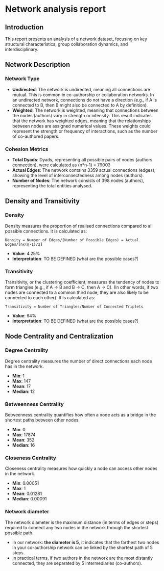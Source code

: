 # Network analysis report

## Introduction
This report presents an analysis of a network dataset, focusing on key structural characteristics, group collaboration dynamics, and interdisciplinary.

## Network Description
### Network Type
- **Undirected**: The network is undirected, meaning all connections are mutual. This is common in co-authorship or collaboration networks. In an undirected network, connections do not have a direction (e.g., if A is connected to B, then B might also be connected to A by definition).
- **Weighted**: The network is weighted, meaning that connections between the nodes (authors) vary in strength or intensity. This result indicates that the network has weighted edges, meaning that the relationships between nodes are assigned numerical values. These weights could represent the strength or frequency of interactions, such as the number of co-authored papers.

### Cohesion Metrics
 - **Total Dyads**: Dyads, representing all possible pairs of nodes (authors connection), were calculated as (n*n-1) = 79003
 - **Actual Edges**: The network contains 3359 actual connections (edges), showing the level of interconnectedness among nodes (authors).
 - **Number of Nodes**: The network consists of 398 nodes (authors), representing the total entities analysed.

## Density and Transitivity
### Density
Density measures the proportion of realised connections compared to all possible connections. It is calculated as:

`Density = Number of Edges/(Number of Possible Edges) = Actual Edges/[nx(n-1)/2]`
- **Value**: 4.25%
- **Interpretation**: TO BE DEFINED (what are the possible cases?)

### Transitivity
Transitivity, or the clustering coefficient, measures the tendency of nodes to form triangles (e.g., if A → B and B → C, then A → C). (In other words, if two nodes are connected to a common third node, they are also likely to be connected to each other). It is calculated as:

`Transitivity = Number of Triangles/Number of Connected Triplets`
- **Value**: 64%
- **Interpretation**: TO BE DEFINED (what are the possible cases?)

## Node Centrality and Centralization
### Degree Centrality
Degree centrality measures the number of direct connections each node has in the network. 
- **Min**: 1
- **Max**: 147
- **Mean**: 17
- **Median**: 12

### Betweenness Centrality
Betweenness centrality quantifies how often a node acts as a bridge in the shortest paths between other nodes.
- **Min**: 0
- **Max**: 17874
- **Mean**: 352
- **Median**: 16

### Closeness Centrality
Closeness centrality measures how quickly a node can access other nodes in the network.
- **Min**: 0.00051
- **Max**: 1
- **Mean**: 0.01281
- **Median**: 0.00091

### Network diameter
The network diameter is the maximum distance (in terms of edges or steps) required to connect any two nodes in the network through the shortest possible path. 
- In our network: **the diameter is 5**, it indicates that the farthest two nodes in your co-authorship network can be linked by the shortest path of 5 steps. 
- In practical terms, if two authors in the network are the most distantly connected, they are separated by 5 intermediaries (co-authors).
